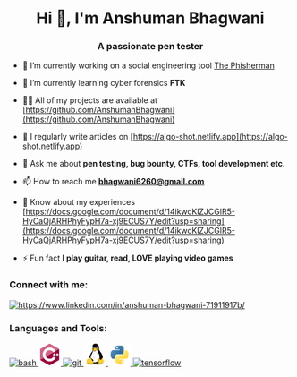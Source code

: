 <h1 align="center">Hi 👋, I'm Anshuman Bhagwani</h1>
<h3 align="center">A passionate pen tester</h3>

- 🔭 I’m currently working on a social engineering tool [The Phisherman](https://github.com/AnshumanBhagwani/B.Tech-Minor-Project----The-Phisherman)

- 🌱 I’m currently learning cyber forensics **FTK**

- 👨‍💻 All of my projects are available at [https://github.com/AnshumanBhagwani](https://github.com/AnshumanBhagwani)

- 📝 I regularly write articles on [https://algo-shot.netlify.app](https://algo-shot.netlify.app)

- 💬 Ask me about **pen testing, bug bounty, CTFs, tool development etc.**

- 📫 How to reach me **bhagwani6260@gmail.com**

- 📄 Know about my experiences [https://docs.google.com/document/d/14ikwcKlZJCGlR5-HyCaQjARHPhyFypH7a-xj9ECUS7Y/edit?usp=sharing](https://docs.google.com/document/d/14ikwcKlZJCGlR5-HyCaQjARHPhyFypH7a-xj9ECUS7Y/edit?usp=sharing)

- ⚡ Fun fact **I play guitar, read, LOVE playing video games**

<h3 align="left">Connect with me:</h3>
<p align="left">
<a href="https://linkedin.com/in/https://www.linkedin.com/in/anshuman-bhagwani-71911917b/" target="blank"><img align="center" src="https://raw.githubusercontent.com/rahuldkjain/github-profile-readme-generator/master/src/images/icons/Social/linked-in-alt.svg" alt="https://www.linkedin.com/in/anshuman-bhagwani-71911917b/" height="30" width="40" /></a>
</p>

<h3 align="left">Languages and Tools:</h3>
<p align="left"> <a href="https://www.gnu.org/software/bash/" target="_blank"> <img src="https://www.vectorlogo.zone/logos/gnu_bash/gnu_bash-icon.svg" alt="bash" width="40" height="40"/> </a> <a href="https://www.w3schools.com/cpp/" target="_blank"> <img src="https://raw.githubusercontent.com/devicons/devicon/master/icons/cplusplus/cplusplus-original.svg" alt="cplusplus" width="40" height="40"/> </a> <a href="https://git-scm.com/" target="_blank"> <img src="https://www.vectorlogo.zone/logos/git-scm/git-scm-icon.svg" alt="git" width="40" height="40"/> </a> <a href="https://www.linux.org/" target="_blank"> <img src="https://raw.githubusercontent.com/devicons/devicon/master/icons/linux/linux-original.svg" alt="linux" width="40" height="40"/> </a> <a href="https://www.python.org" target="_blank"> <img src="https://raw.githubusercontent.com/devicons/devicon/master/icons/python/python-original.svg" alt="python" width="40" height="40"/> </a> <a href="https://www.tensorflow.org" target="_blank"> <img src="https://www.vectorlogo.zone/logos/tensorflow/tensorflow-icon.svg" alt="tensorflow" width="40" height="40"/> </a> </p>
